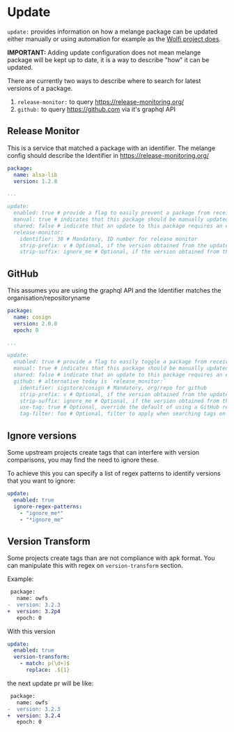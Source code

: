 # Update

`update:` provides information on how a melange package can be updated either manually or using automation for example as the [Wolfi project does](https://github.com/wolfi-dev/wolfictl/blob/main/docs/update.md).

__IMPORTANT:__ Adding update configuration does not mean melange package will be kept up to date, it is a way to describe "how"
it can be updated.

There are currently two ways to describe where to search for latest versions of a package.

 1. `release-monitor:` to query https://release-monitoring.org/
 2. `github:` to query https://github.com via it's graphql API

## Release Monitor

This is a service that matched a package with an identifier.  The melange config should describe the Identifier in https://release-monitoring.org/

```yaml
package:
  name: alsa-lib
  version: 1.2.8

...

update:
  enabled: true # provide a flag to easily prevent a package from receiving auto update PRs
  manual: true # indicates that this package should be manually updated, usually taking care over special version numbers which can be hard to automate
  shared: false # indicate that an update to this package requires an epoch bump of downstream dependencies, e.g. golang, java
  release-monitor:
    identifier: 38 # Mandatory, ID number for release monitor
    strip-prefix: v # Optional, if the version obtained from the update service contains a prefix which should be ignored
    strip-suffix: ignore_me # Optional, if the version obtained from the update service contains a suffix which should be ignored
```

## GitHub

This assumes you are using the graphql API and the Identifier matches the organisation/repositoryname

```yaml
package:
  name: cosign
  version: 2.0.0
  epoch: 0

...

update:
  enabled: true # provide a flag to easily toggle a package from receiving auto update PRs
  manual: true # indicates that this package should be manually updated, usually taking care over special version numbers which can be hard to automate
  shared: false # indicate that an update to this package requires an epoch bump of downstream dependencies, e.g. golang, java
  github: # alternative today is `release_monitor:`
    identifier: sigstore/cosign # Mandatory, org/repo for github
    strip-prefix: v # Optional, if the version obtained from the update service contains a prefix which should be ignored
    strip-suffix: ignore_me # Optional, if the version obtained from the update service contains a suffix which should be ignored
    use-tag: true # Optional, override the default of using a GitHub release to identify related tag to fetch.  Not all projects use GitHub releases but just use tags
    tag-filter: foo # Optional, filter to apply when searching tags on a GitHub repository, some repos maintain a mixture of tags for different major versions for example
```

## Ignore versions

Some upstream projects create tags that can interfere with version comparisons, you may find the need to ignore these.

To achieve this you can specify a list of regex patterns to identify versions that you want to ignore:

```yaml
update:
  enabled: true
  ignore-regex-patterns:
    - "ignore_me*"
    - "*ignore_me"
```

## Version Transform

Some projects create tags than are not compliance with apk format. You can manipulate this with regex on `version-transform` section.

Example:

```patch
 package:
   name: owfs
-  version: 3.2.3
+  version: 3.2p4
   epoch: 0
```

With this version
```yaml
update:
  enabled: true
  version-transform:
    - match: p(\d+)$
      replace: .${1}
```

the next update pr will be like:

```patch
 package:
   name: owfs
-  version: 3.2.3
+  version: 3.2.4
   epoch: 0
```